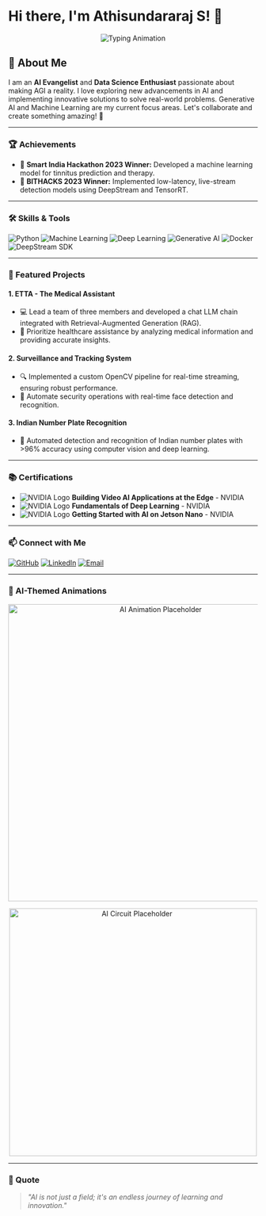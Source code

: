 # Hi there, I'm Athisundararaj S! 👋

<p align="center">
  <img src="https://readme-typing-svg.herokuapp.com?color=%2336BCF7&size=25&center=true&vCenter=true&lines=AI+Evangelist+%7C+Data+Science+Student;Dreaming+to+Make+AGI+a+Reality;Let's+Build+the+Future+with+AI" alt="Typing Animation"/>
</p>

## 🚀 About Me
I am an **AI Evangelist** and **Data Science Enthusiast** passionate about making AGI a reality. I love exploring new advancements in AI and implementing innovative solutions to solve real-world problems. Generative AI and Machine Learning are my current focus areas. Let's collaborate and create something amazing! 🌟

---

### 🏆 Achievements
- 🥇 **Smart India Hackathon 2023 Winner:** Developed a machine learning model for tinnitus prediction and therapy.
- 🥇 **BITHACKS 2023 Winner:** Implemented low-latency, live-stream detection models using DeepStream and TensorRT.

---

### 🛠️ Skills & Tools
<p>
  <img src="https://img.shields.io/badge/Python-3776AB?style=for-the-badge&logo=python&logoColor=white" alt="Python"/>
  <img src="https://img.shields.io/badge/Machine%20Learning-FF6F00?style=for-the-badge&logo=ml&logoColor=white" alt="Machine Learning"/>
  <img src="https://img.shields.io/badge/Deep%20Learning-00599C?style=for-the-badge&logo=pytorch&logoColor=white" alt="Deep Learning"/>
  <img src="https://img.shields.io/badge/Generative%20AI-4CAF50?style=for-the-badge&logo=ai&logoColor=white" alt="Generative AI"/>
  <img src="https://img.shields.io/badge/Docker-2496ED?style=for-the-badge&logo=docker&logoColor=white" alt="Docker"/>
  <img src="https://img.shields.io/badge/DeepStream%20SDK-FF4500?style=for-the-badge&logo=nvidia&logoColor=white" alt="DeepStream SDK"/>
</p>

---

### 🌟 Featured Projects

#### **1. ETTA - The Medical Assistant**
- 💻 Lead a team of three members and developed a chat LLM chain integrated with Retrieval-Augmented Generation (RAG).
- 🎯 Prioritize healthcare assistance by analyzing medical information and providing accurate insights.

#### **2. Surveillance and Tracking System**
- 🔍 Implemented a custom OpenCV pipeline for real-time streaming, ensuring robust performance.
- 🤖 Automate security operations with real-time face detection and recognition.

#### **3. Indian Number Plate Recognition**
- 🚗 Automated detection and recognition of Indian number plates with >96% accuracy using computer vision and deep learning.

---

### 📚 Certifications
- ![NVIDIA Logo](https://img.icons8.com/color/48/000000/nvidia.png) **Building Video AI Applications at the Edge** - NVIDIA
- ![NVIDIA Logo](https://img.icons8.com/color/48/000000/nvidia.png) **Fundamentals of Deep Learning** - NVIDIA
- ![NVIDIA Logo](https://img.icons8.com/color/48/000000/nvidia.png) **Getting Started with AI on Jetson Nano** - NVIDIA

---

### 📫 Connect with Me
<p>
  <a href="https://github.com/AThiCMK"><img src="https://img.shields.io/badge/GitHub-171515?style=for-the-badge&logo=github&logoColor=white" alt="GitHub"/></a>
  <a href="https://www.linkedin.com/in/athisundararaj-s/"><img src="https://img.shields.io/badge/LinkedIn-0077B5?style=for-the-badge&logo=linkedin&logoColor=white" alt="LinkedIn"/></a>
  <a href="mailto:er.ritthykm@gmail.com"><img src="https://img.shields.io/badge/Email-D14836?style=for-the-badge&logo=gmail&logoColor=white" alt="Email"/></a>
</p>

---

### 🌌 AI-Themed Animations
<p align="center">
  <img src="https://via.placeholder.com/600x400?text=AI+Animation+Placeholder" alt="AI Animation Placeholder" width="600"/>
</p>

<p align="center">
  <img src="https://via.placeholder.com/500x300?text=AI+Circuit+Placeholder" alt="AI Circuit Placeholder" width="500"/>
</p>

---

### 🖖 Quote
> *"AI is not just a field; it's an endless journey of learning and innovation."*
